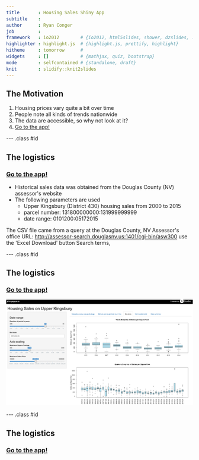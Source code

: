 ```yaml
---
title       : Housing Sales Shiny App
subtitle    : 
author      : Ryan Conger
job         : 
framework   : io2012        # {io2012, html5slides, shower, dzslides, ...}
highlighter : highlight.js  # {highlight.js, prettify, highlight}
hitheme     : tomorrow      # 
widgets     : []            # {mathjax, quiz, bootstrap}
mode        : selfcontained # {standalone, draft}
knit        : slidify::knit2slides
---
```


## The Motivation

1. Housing prices vary quite a bit over time
2. People note all kinds of trends nationwide
3. The data are accessible, so why not look at it?
3. [Go to the app!](https://raconger.shinyapps.io/housing-sales/)

--- .class #id 

## The logistics
### [Go to the app!](https://raconger.shinyapps.io/housing-sales/)

- Historical sales data was obtained from the Douglas County (NV) assessor's website
- The following parameters are used
  - Upper Kingsbury (District 430) housing sales from 2000 to 2015
  - parcel number: 131800000000:131999999999
  - date range: 0101200:05172015

The CSV file came from a query at the Douglas County, NV Assessor's office URL: http://assessor-search.douglasnv.us:1401/cgi-bin/asw300 use the 'Excel Download' button Search terms,

--- .class #id 

## The logistics
### [Go to the app!](https://raconger.shinyapps.io/housing-sales/)

![Beautiful screenshot](/media/app.png)

--- .class #id 

## The logistics
### [Go to the app!](https://raconger.shinyapps.io/housing-sales/)






